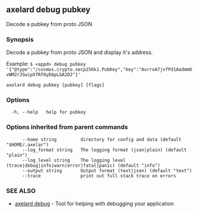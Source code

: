 ## axelard debug pubkey

Decode a pubkey from proto JSON

### Synopsis

Decode a pubkey from proto JSON and display it's address.

Example:
`$ <appd> debug pubkey '{"@type":"/cosmos.crypto.secp256k1.PubKey","key":"AurroA7jvfPd1AadmmOvWM2rJSwipXfRf8yD6pLbA2DJ"}'`

```
axelard debug pubkey [pubkey] [flags]
```

### Options

```
  -h, --help   help for pubkey
```

### Options inherited from parent commands

```
      --home string         directory for config and data (default "$HOME/.axelar")
      --log_format string   The logging format (json|plain) (default "plain")
      --log_level string    The logging level (trace|debug|info|warn|error|fatal|panic) (default "info")
      --output string       Output format (text|json) (default "text")
      --trace               print out full stack trace on errors
```

### SEE ALSO

- [axelard debug](/cli-docs/v0_32_0/axelard_debug) - Tool for helping with debugging your application
